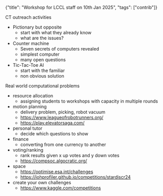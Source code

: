 {"title": "Workshop for LCCL staff on 10th Jan 2025", "tags": ["contrib"]}

CT outreach activities
* Pictionary but opposite
  * start with what they already know
  * what are the issues?
* Counter machine
  * Seven secrets of computers revealed
  * simplest computer
  * many open questions
* Tic-Tac-Toe AI
  * start with the familiar
  * non obvious solution

Real world computational problems
* resource allocation
  * assigning students to workshops with capacity in multiple rounds
* motion planning
  * delivery problem, picking, robot vacuum
  * https://www.leagueofrobotrunners.org/
  * https://play.elevatorsaga.com/
* personal tutor
  * decide which questions to show
* finance
  * converting from one currency to another
* voting/ranking
  * rank results given x up votes and y down votes
  * https://compsoc.algocratic.org/
* space
  * https://optimise.esa.int/challenges
  * https://iohprofiler.github.io/competitions/stardiscr24
* create your own challenges
  * https://www.kaggle.com/competitions

